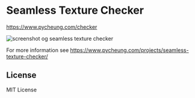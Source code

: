 # Seamless Texture Checker
https://www.pycheung.com/checker

![screenshot og seamless texture checker](https://www.pycheung.com/projects/wp-content/uploads/screenshotL.jpg)

For more information see https://www.pycheung.com/projects/seamless-texture-checker/

## License
MIT License